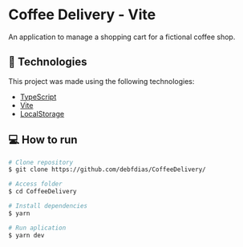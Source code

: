 # Coffee Delivery - Vite

An application to manage a shopping cart for a fictional coffee shop.

## :rocket: Technologies

This project was made using the following technologies:

- [TypeScript](https://www.typescriptlang.org/)
- [Vite](https://vitejs.dev/)
- [LocalStorage](https://developer.mozilla.org/en-US/docs/Web/API/Window/localStorage/)

## :computer: How to run

```bash
# Clone repository
$ git clone https://github.com/debfdias/CoffeeDelivery/

# Access folder
$ cd CoffeeDelivery
```

```bash
# Install dependencies
$ yarn

# Run aplication
$ yarn dev

```

